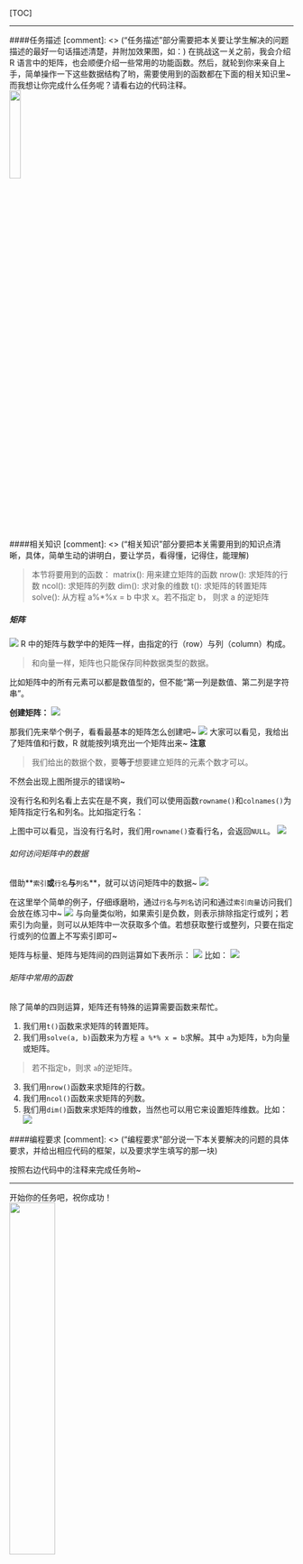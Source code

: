 [TOC]

---

####任务描述
[comment]: <> (“任务描述”部分需要把本关要让学生解决的问题描述的最好一句话描述清楚，并附加效果图，如：)
在挑战这一关之前，我会介绍 R 语言中的矩阵，也会顺便介绍一些常用的功能函数。然后，就轮到你来亲自上手，简单操作一下这些数据结构了哟，需要使用到的函数都在下面的相关知识里~而我想让你完成什么任务呢？请看右边的代码注释。
<img src="/attachments/download/192637" style="display: block;height: auto;width: 20%;"/>


####相关知识
[comment]: <> (“相关知识”部分要把本关需要用到的知识点清晰，具体，简单生动的讲明白，要让学员，看得懂，记得住，能理解)
> 本节将要用到的函数：
matrix(): 用来建立矩阵的函数
nrow(): 求矩阵的行数
ncol(): 求矩阵的列数
dim(): 求对象的维数
t(): 求矩阵的转置矩阵
solve(): 从方程 a%*%x = b 中求 x。若不指定 b， 则求 a 的逆矩阵


##### 矩阵
![](/attachments/download/193093)
R 中的矩阵与数学中的矩阵一样，由指定的行（row）与列（column）构成。
> 和向量一样，矩阵也只能保存同种数据类型的数据。

比如矩阵中的所有元素可以都是数值型的，但不能“第一列是数值、第二列是字符串”。

**创建矩阵：**
![](/attachments/download/193114)

那我们先来举个例子，看看最基本的矩阵怎么创建吧~
![](/attachments/download/193115)
大家可以看见，我给出了矩阵值和行数，R 就能按列填充出一个矩阵出来~ **注意**
> 我们给出的数据个数，要**等于**想要建立矩阵的元素个数才可以。

不然会出现上图所提示的错误哟~

没有行名和列名看上去实在是不爽，我们可以使用函数`rowname()`和`colnames()`为矩阵指定行名和列名。比如指定行名：

上图中可以看见，当没有行名时，我们用`rowname()`查看行名，会返回`NULL`。
![](/attachments/download/193251)

###### 如何访问矩阵中的数据
借助**`索引`**或**`行名`**与**`列名`**，就可以访问矩阵中的数据~
![](/attachments/download/193269)

在这里举个简单的例子，仔细琢磨哟，通过`行名`与`列名`访问和通过`索引向量`访问我们会放在练习中~
![](/attachments/download/193305)
与向量类似哟，如果索引是负数，则表示排除指定行或列；若索引为向量，则可以从矩阵中一次获取多个值。若想获取整行或整列，只要在指定行或列的位置上不写索引即可~

矩阵与标量、矩阵与矩阵间的四则运算如下表所示：
![](/attachments/download/193320)
比如：
![](/attachments/download/193323)

###### 矩阵中常用的函数
除了简单的四则运算，矩阵还有特殊的运算需要函数来帮忙。
1. 我们用`t()`函数来求矩阵的转置矩阵。
2. 我们用`solve(a, b)`函数来为方程 `a %*% x = b`求解。其中 `a`为矩阵，`b`为向量或矩阵。
> 若不指定`b`，则求 `a`的逆矩阵。

3. 我们用`nrow()`函数来求矩阵的行数。
4. 我们用`ncol()`函数来求矩阵的列数。
5. 我们用`dim()`函数来求矩阵的维数，当然也可以用它来设置矩阵维数。比如：
![](/attachments/download/193326)

####编程要求
[comment]: <> (“编程要求”部分说一下本关要解决的问题的具体要求，并给出相应代码的框架，以及要求学生填写的那一块)

按照右边代码中的注释来完成任务哟~



---
开始你的任务吧，祝你成功！
<img src="/attachments/download/193069" style="display: block;height: auto;width: 40%;"/>

